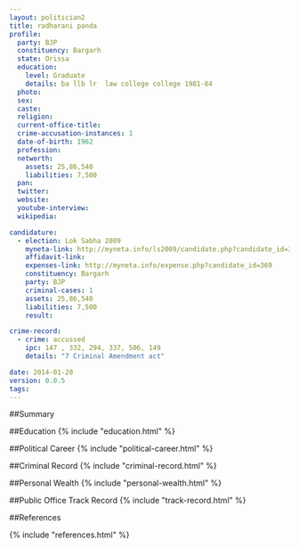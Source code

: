 ```yaml
---
layout: politician2
title: radharani panda
profile: 
  party: BJP
  constituency: Bargarh
  state: Orissa
  education: 
    level: Graduate
    details: ba llb lr  law college college 1981-84
  photo: 
  sex: 
  caste: 
  religion: 
  current-office-title: 
  crime-accusation-instances: 1
  date-of-birth: 1962
  profession: 
  networth: 
    assets: 25,86,540
    liabilities: 7,500
  pan: 
  twitter: 
  website: 
  youtube-interview: 
  wikipedia: 

candidature: 
  - election: Lok Sabha 2009
    myneta-link: http://myneta.info/ls2009/candidate.php?candidate_id=369
    affidavit-link: 
    expenses-link: http://myneta.info/expense.php?candidate_id=369
    constituency: Bargarh 
    party: BJP
    criminal-cases: 1
    assets: 25,86,540
    liabilities: 7,500
    result:  

crime-record: 
  - crime: accussed
    ipc: 147 , 332, 294, 337, 506, 149
    details: "7 Criminal Amendment act" 

date: 2014-01-28
version: 0.0.5
tags: 
---
```

##Summary


##Education
{% include "education.html" %}


##Political Career
{% include "political-career.html" %}


##Criminal Record
{% include "criminal-record.html" %}


##Personal Wealth
{% include "personal-wealth.html" %}


##Public Office Track Record
{% include "track-record.html" %}


##References


{% include "references.html" %}